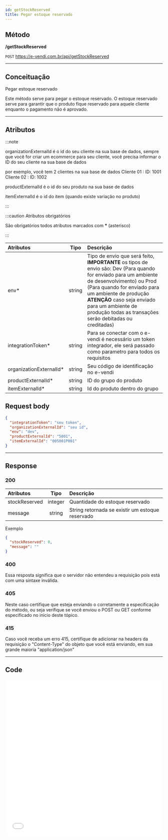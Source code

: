 ```yaml
---
id: getStockReserved
title: Pegar estoque reservado
---
```


## Método

**/getStockReserved**

`POST` https://e-vendi.com.br/api/getStockReserved

---

## Conceituação

Pegar estoque reservado

Este método serve para pegar o estoque reservado. O estoque reservado serve para garantir que o produto fique reservado para aquele cliente enquanto o pagamento não é aprovado.

---

## Atributos

:::note

organizationExternalId é o id do seu cliente na sua base de dados, sempre que você for criar um ecommerce para seu cliente, você precisa informar o ID do seu cliente na sua base de dados

por exemplo, você tem 2 clientes na sua base de dados Cliente 01 : ID: 1001 Cliente 02 : ID: 1002

productExternalId é o id do seu produto na sua base de dados

itemExternalId é o id do item (quando existe variação no produto)

:::

:::caution Atributos obrigatórios

São obrigatórios todos atributos marcados com **\*** (asterisco)

:::

| Atributos | Tipo | Descrição |
| :-- | :-: | :-- |
| env\* | string | Tipo de envio que será feito, **IMPORTANTE** os tipos de envio são: Dev (Para quando for enviado para um ambiente de desenvolvimento) ou Prod (Para quando for enviado para um ambiente de produção **ATENÇÃO** caso seja enviado para um ambiente de produção todas as transações serão debitadas ou creditadas) |
| integrationToken\* | string | Para se conectar com o e-vendi é necessário um token integrador, ele será passado como parametro para todos os requisitos |
| organizationExternalId\* | string | Seu código de identificação no e-vendi |
| productExternalId\* | string | ID do grupo do produto |
| itemExternalId\* | string | Id do produto dentro do grupo |

## Request body

```json
{
  "integrationToken": "seu token",
  "organizationExternalId": "seu id",
  "env": "dev",
  "productExternalId": "5001",
  "itemExternalId": "005001P001"
}
```

---

## Response

### 200

| Atributos     |  Tipo   | Descrição                                        |
| :------------ | :-----: | :----------------------------------------------- |
| stockReserved | integer | Quantidade do estoque reservado                  |
| message       | string  | String retornada se existir um estoque reservado |

Exemplo

```json
{
  "stockReserved": 0,
  "message": ""
}
```

### 400

Essa resposta significa que o servidor não entendeu a requisição pois está com uma sintaxe inválida.

### 405

Neste caso certifique que esteja enviando o corretamente a especificação do método, ou seja verifique se você enviou o POST ou GET conforme especificado no inicio deste tópico.

### 415

Caso você receba um erro 415, certifique de adicionar na headers da requisição o "Content-Type" do objeto que você está enviando, em sua grande maioria "application/json"

---

## Code

<iframe src="//api.apiembed.com/?source=https://raw.githubusercontent.com/e-vendi/e-vendi-docs/main/json-examples/getStockReserved.json" frameborder="0" scrolling="no" width="100%" height="500px" seamless></iframe>
